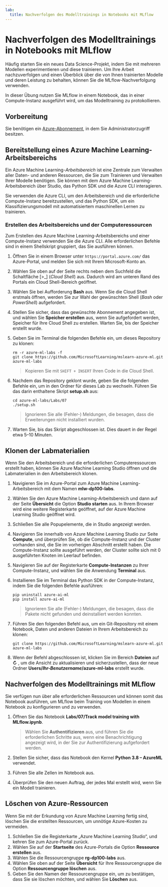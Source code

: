 ```yaml
---
lab:
  title: Nachverfolgen des Modelltrainings in Notebooks mit MLflow
---
```


# Nachverfolgen des Modelltrainings in Notebooks mit MLflow

Häufig starten Sie ein neues Data Science-Projekt, indem Sie mit mehreren Modellen experimentieren und diese trainieren. Um Ihre Arbeit nachzuverfolgen und einen Überblick über die von Ihnen trainierten Modelle und deren Leistung zu behalten, können Sie die MLflow-Nachverfolgung verwenden.

In dieser Übung nutzen Sie MLflow in einem Notebook, das in einer Compute-Instanz ausgeführt wird, um das Modelltraining zu protokollieren.

## Vorbereitung

Sie benötigen ein [Azure-Abonnement](https://azure.microsoft.com/free), in dem Sie Administratorzugriff besitzen.

## Bereitstellung eines Azure Machine Learning-Arbeitsbereichs

Ein Azure Machine Learning-*Arbeitsbereich* ist eine Zentrale zum Verwalten aller Daten- und anderen Ressourcen, die Sie zum Trainieren und Verwalten Ihrer Modelle benötigen. Sie können mit dem Azure Machine Learning-Arbeitsbereich über Studio, das Python SDK und die Azure CLI interagieren. 

Sie verwenden die Azure CLI, um den Arbeitsbereich und die erforderliche Compute-Instanz bereitzustellen, und das Python SDK, um ein Klassifizierungsmodell mit automatisiertem maschinellen Lernen zu trainieren.

### Erstellen des Arbeitsbereichs und der Computeressourcen

Zum Erstellen des Azure Machine Learning-Arbeitsbereichs und einer Compute-Instanz verwenden Sie die Azure CLI. Alle erforderlichen Befehle sind in einem Shellskript gruppiert, das Sie ausführen können.
1. Öffnen Sie in einem Browser unter `https://portal.azure.com/` das Azure-Portal, und melden Sie sich mit Ihrem Microsoft-Konto an.
1. Wählen Sie oben auf der Seite rechts neben dem Suchfeld die Schaltfläche \[>_] (*Cloud Shell*) aus. Dadurch wird am unteren Rand des Portals ein Cloud Shell-Bereich geöffnet.
1. Wählen Sie bei Aufforderung **Bash** aus. Wenn Sie die Cloud Shell erstmals öffnen, werden Sie zur Wahl der gewünschten Shell (*Bash* oder *PowerShell*) aufgefordert. 
1. Stellen Sie sicher, dass das gewünschte Abonnement angegeben ist, und wählen Sie **Speicher erstellen** aus, wenn Sie aufgefordert werden, Speicher für Ihre Cloud Shell zu erstellen. Warten Sie, bis der Speicher erstellt wurde.
1. Geben Sie im Terminal die folgenden Befehle ein, um dieses Repository zu klonen:

    ```azurecli
    rm -r azure-ml-labs -f
    git clone https://github.com/MicrosoftLearning/mslearn-azure-ml.git azure-ml-labs
    ```

    > Kopieren Sie mit `SHIFT + INSERT` Ihren Code in die Cloud Shell. 

1. Nachdem das Repository geklont wurde, geben Sie die folgenden Befehle ein, um in den Ordner für dieses Lab zu wechseln. Führen Sie das darin enthaltene Skript **setup.sh** aus:

    ```azurecli
    cd azure-ml-labs/Labs/07
    ./setup.sh
    ```

    > Ignorieren Sie alle (Fehler-) Meldungen, die besagen, dass die Erweiterungen nicht installiert wurden. 

1. Warten Sie, bis das Skript abgeschlossen ist. Dies dauert in der Regel etwa 5–10 Minuten. 

## Klonen der Labmaterialien

Wenn Sie den Arbeitsbereich und die erforderlichen Computeressourcen erstellt haben, können Sie Azure Machine Learning Studio öffnen und die Labmaterialien in den Arbeitsbereich klonen. 

1. Navigieren Sie im Azure-Portal zum Azure Machine Learning-Arbeitsbereich mit dem Namen **mlw-dp100-labs**.
1. Wählen Sie den Azure Machine Learning-Arbeitsbereich und dann auf der Seite **Übersicht** die Option **Studio starten** aus. In Ihrem Browser wird eine weitere Registerkarte geöffnet, auf der Azure Machine Learning Studio geöffnet wird.
1. Schließen Sie alle Popupelemente, die in Studio angezeigt werden.
1. Navigieren Sie innerhalb von Azure Machine Learning Studio zur Seite **Compute**, und überprüfen Sie, ob die Compute-Instanz und der Cluster vorhanden sind, die Sie im vorherigen Abschnitt erstellt haben. Die Compute-Instanz sollte ausgeführt werden, der Cluster sollte sich mit 0 ausgeführten Knoten im Leerlauf befinden.
1. Navigieren Sie auf der Registerkarte **Compute-Instanzen** zu Ihrer Compute-Instanz, und wählen Sie die Anwendung **Terminal** aus.
1. Installieren Sie im Terminal das Python SDK in der Compute-Instanz, indem Sie die folgenden Befehle ausführen:
    ```
    pip uninstall azure-ai-ml
    pip install azure-ai-ml
    ```

    > Ignorieren Sie alle (Fehler-) Meldungen, die besagen, dass die Pakete nicht gefunden und deinstalliert werden konnten.

1. Führen Sie den folgenden Befehl aus, um ein Git-Repository mit einem Notebook, Daten und anderen Dateien in Ihrem Arbeitsbereich zu klonen:
    ```
    git clone https://github.com/MicrosoftLearning/mslearn-azure-ml.git azure-ml-labs
    ``` 
1. Wenn der Befehl abgeschlossen ist, klicken Sie im Bereich **Dateien** auf **&#8635;** , um die Ansicht zu aktualisieren und sicherzustellen, dass der neue Ordner **Users/*Ihr-Benutzername*/azure-ml-labs** erstellt wurde. 

## Nachverfolgen des Modelltrainings mit MLflow

Sie verfügen nun über alle erforderlichen Ressourcen und können somit das Notebook ausführen, um MLflow beim Training von Modellen in einem Notebook zu konfigurieren und zu verwenden.

1. Öffnen Sie das Notebook **Labs/07/Track model training with MLflow.ipynb**.

    > Wählen Sie **Authentifizieren** aus, und führen Sie die erforderlichen Schritte aus, wenn eine Benachrichtigung angezeigt wird, in der Sie zur Authentifizierung aufgefordert werden. 

1. Stellen Sie sicher, dass das Notebook den Kernel **Python 3.8 – AzureML** verwendet. 
1. Führen Sie alle Zellen im Notebook aus. 
1. Überprüfen Sie den neuen Auftrag, der jedes Mal erstellt wird, wenn Sie ein Modell trainieren.

## Löschen von Azure-Ressourcen

Wenn Sie mit der Erkundung von Azure Machine Learning fertig sind, löschen Sie die erstellten Ressourcen, um unnötige Azure-Kosten zu vermeiden.

1. Schließen Sie die Registerkarte „Azure Machine Learning Studio“, und kehren Sie zum Azure-Portal zurück.
1. Wählen Sie auf der **Startseite** des Azure-Portals die Option **Ressource erstellen** aus.
1. Wählen Sie die Ressourcengruppe **rg-dp100-labs** aus.
1. Wählen Sie oben auf der Seite **Übersicht** für Ihre Ressourcengruppe die Option **Ressourcengruppe löschen** aus. 
1. Geben Sie den Namen der Ressourcengruppe ein, um zu bestätigen, dass Sie sie löschen möchten, und wählen Sie **Löschen** aus.